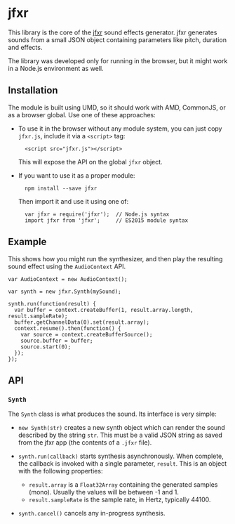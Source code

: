 jfxr
====

This library is the core of the [jfxr](https://jfxr.frozenfractal.com) sound
effects generator. jfxr generates sounds from a small JSON object containing
parameters like pitch, duration and effects.

The library was developed only for running in the browser, but it might work in
a Node.js environment as well.

Installation
------------

The module is built using UMD, so it should work with AMD, CommonJS, or as a
browser global. Use one of these approaches:

* To use it in the browser without any module system, you can just copy
  `jfxr.js`, include it via a `<script>` tag:

        <script src="jfxr.js"></script>

  This will expose the API on the global `jfxr` object.

* If you want to use it as a proper module:

        npm install --save jfxr

  Then import it and use it using one of:

        var jfxr = require('jfxr');  // Node.js syntax
        import jfxr from 'jfxr';     // ES2015 module syntax

Example
-------

This shows how you might run the synthesizer, and then play the resulting sound
effect using the `AudioContext` API.

    var AudioContext = new AudioContext();

    var synth = new jfxr.Synth(mySound);

    synth.run(function(result) {
      var buffer = context.createBuffer(1, result.array.length, result.sampleRate);
      buffer.getChannelData(0).set(result.array);
      context.resume().then(function() {
        var source = context.createBufferSource();
        source.buffer = buffer;
        source.start(0);
      });
    });

API
---

### `Synth`

The `Synth` class is what produces the sound. Its interface is very simple:

* `new Synth(str)` creates a new synth object which can render the sound
  described by the string `str`. This must be a valid JSON string as saved from
  the jfxr app (the contents of a `.jfxr` file).

* `synth.run(callback)` starts synthesis asynchronously. When complete, the
  callback is invoked with a single parameter, `result`. This is an object with
  the following properties:

    * `result.array` is a `Float32Array` containing the generated samples
      (mono). Usually the values will be between -1 and 1.
    * `result.sampleRate` is the sample rate, in Hertz, typically 44100.

* `synth.cancel()` cancels any in-progress synthesis.
